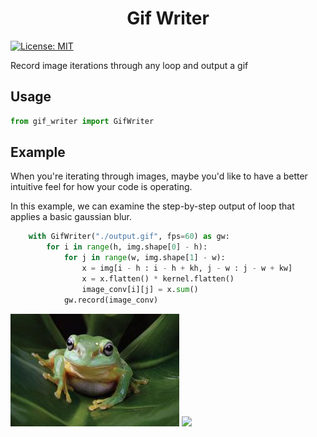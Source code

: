 <h1 align="center">Gif Writer </h1>
<p>
  <a href="#" target="_blank">
    <img alt="License: MIT" src="https://img.shields.io/badge/License-MIT-yellow.svg" />
  </a>
</p>

Record image iterations through any loop and output a gif

## Usage

```python
from gif_writer import GifWriter
```

## Example

When you're iterating through images, maybe you'd like to have a better intuitive feel for how your code is operating.

In this example, we can examine the step-by-step output of loop that applies a basic gaussian blur.

```python
    with GifWriter("./output.gif", fps=60) as gw:
        for i in range(h, img.shape[0] - h):
            for j in range(w, img.shape[1] - w):
                x = img[i - h : i - h + kh, j - w : j - w + kw]
                x = x.flatten() * kernel.flatten()
                image_conv[i][j] = x.sum()
            gw.record(image_conv)
```

<!-- ![](./docs/out1.gif) -->

![](./docs/frog-small.jpg)
![](./docs/out2.gif)

